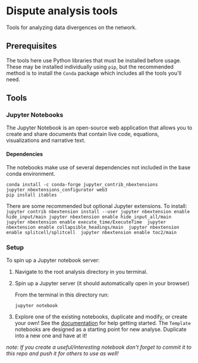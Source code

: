 # Dispute analysis tools

Tools for analyzing data divergences on the network.

## Prerequisites

The tools here use Python libraries that must be installed before usage. These may be installed individually using
`pip`, but the recommended method is to install the `Conda` package which includes all the tools you'll need.

## Tools 

### Jupyter Notebooks
The Jupyter Notebook is an open-source web application that allows you to create and share documents that contain live code, equations, visualizations and narrative text.

#### Dependencies
The notebooks make use of several dependencies not included in the base conda environment.
```
conda install -c conda-forge jupyter_contrib_nbextensions jupyter_nbextensions_configurator web3
pip install itables
```   

There are some recommended but optional Jupyter extensions. To install:
    ```
    jupyter contrib nbextension install --user
    jupyter nbextension enable hide_input/main
    jupyter nbextension enable hide_input_all/main 
    jupyter nbextension enable execute_time/ExecuteTime 
    jupyter nbextension enable collapsible_headings/main 
    jupyter nbextension enable splitcell/splitcell 
    jupyter nbextension enable toc2/main
    ```

### Setup

To spin up a Jupyter notebook server:
1. Navigate to the root analysis directory in you terminal.
2. Spin up a Jupyter server (it should automatically open in your browser)
   
    From the terminal in this directory run:
    ```    
    jupyter notebook
    ```
3. Explore one of the existing notebooks, duplicate and modify, or create your own! See the [documentation](https://jupyter.readthedocs.io/en/latest/) for help getting started. The `Template` notebooks are designed as a starting point for new analyse. Duplicate into a new one and have at it!

_note: If you create a useful/interesting notebook don't forget to commit it to this repo and push it for others to use as well!_
